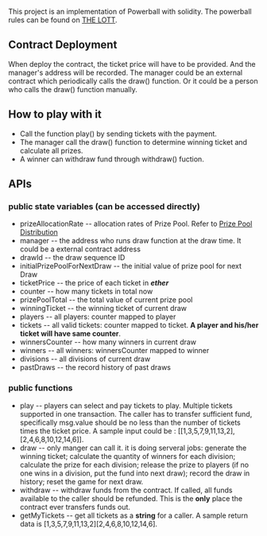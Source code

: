 This project is an implementation of Powerball with solidity.
The powerball rules can be found on [THE LOTT](https://www.thelott.com/powerball/how-to-play).

## Contract Deployment

When deploy the contract, the ticket price will have to be provided. And the manager's address will be recorded. The manager could be an external contract which periodically calls the draw() function. Or it could be a person who calls the draw() function manually.

## How to play with it

- Call the function play() by sending tickets with the payment.
- The manager call the draw() function to determine winning ticket and calculate all prizes.
- A winner can withdraw fund through withdraw() fuction.

## APIs

### public state variables (can be accessed directly)

- prizeAllocationRate -- allocation rates of Prize Pool. Refer to [Prize Pool Distribution](https://www.thelott.com/about/prize-pool)
- manager -- the address who runs draw function at the draw time. It could be a external contract address
- drawId -- the draw sequence ID
- initialPrizePoolForNextDraw -- the initial value of prize pool for next Draw
- ticketPrice -- the price of each ticket in **_ether_**
- counter -- how many tickets in total now
- prizePoolTotal -- the total value of current prize pool
- winningTicket -- the winning ticket of current draw
- players -- all players: counter mapped to player
- tickets -- all valid tickets: counter mapped to ticket. **A player and his/her ticket will have same counter**.
- winnersCounter -- how many winners in current draw
- winners -- all winners: winnersCounter mapped to winner
- divisions -- all divisions of current draw
- pastDraws -- the record history of past draws

### public functions

- play -- players can select and pay tickets to play. Multiple tickets supported in one transaction. The caller has to transfer sufficient fund, specifically msg.value should be no less than the number of tickets times the ticket price. A sample input could be : [[1,3,5,7,9,11,13,2], [2,4,6,8,10,12,14,6]].
- draw -- only manger can call it. it is doing serveral jobs: generate the winning ticket; calculate the quantity of winners for each division; calculate the prize for each division; release the prize to players (if no one wins in a division, put the fund into next draw); record the draw in history; reset the game for next draw.
- withdraw -- withdraw funds from the contract. If called, all funds available to the caller should be refunded. This is the **only** place the contract ever transfers funds out.
- getMyTickets -- get all tickets as a **string** for a caller. A sample return data is [1,3,5,7,9,11,13,2][2,4,6,8,10,12,14,6].
